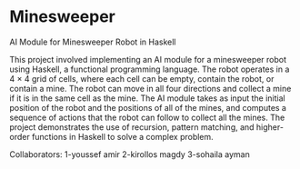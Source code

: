 # Minesweeper
AI Module for Minesweeper Robot in Haskell

This project involved implementing an AI module for a minesweeper robot using Haskell, a functional programming language. The robot operates in a 4 × 4 grid of cells, where each cell can be empty, contain the robot, or contain a mine. The robot can move in all four directions and collect a mine if it is in the same cell as the mine. The AI module takes as input the initial position of the robot and the positions of all of the mines, and computes a sequence of actions that the robot can follow to collect all the mines. The project demonstrates the use of recursion, pattern matching, and higher-order functions in Haskell to solve a complex problem.

Collaborators: 1-youssef amir 2-kirollos magdy 3-sohaila ayman
